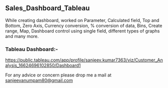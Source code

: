 ## Sales_Dashboard_Tableau
While creating dashboard, worked on Parameter, Calculated field, Top and Bottom, Zero Axis, Currency conversion, % conversion of data, Bins, Create range, Map, Dashboard control using single field, different types of graphs and many more.

### Tableau Dashboard:-
https://public.tableau.com/app/profile/sanjeev.kumar7363/viz/Customer_Analysis_16624696102850/Dashboard1

For any advice or concern please drop me a mail at sanjeevanumpam80@gmail.com
